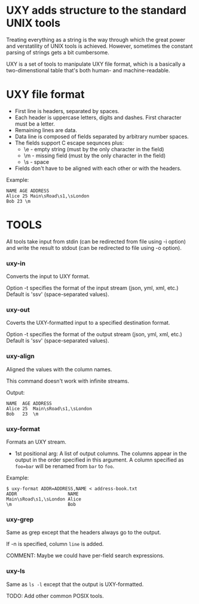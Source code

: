 # UXY adds structure to the standard UNIX tools

Treating everything as a string is the way through which the great power and
verstatility of UNIX tools is achieved. However, sometimes the constant
parsing of strings gets a bit cumbersome.

UXY is a set of tools to manipulate UXY file format, which is a basically
a two-dimenstional table that's both human- and machine-readable.

# UXY file format

- First line is headers, separated by spaces.
- Each header is uppercase letters, digits and dashes.
  First character must be a letter.
- Remaining lines are data.
- Data line is composed of fields separated by arbitrary number spaces.
- The fields support C escape sequnces plus:
  - \e - empty string (must by the only character in the field)
  - \m - missing field (must by the only character in the field)
  - \s - space
- Fields don't have to be aligned with each other or with the headers.

Example:

```
NAME AGE ADDRESS
Alice 25 Main\sRoad\s1,\sLondon
Bob 23 \m
```

# TOOLS

All tools take input from stdin (can be redirected from file using -i option)
and write the result to stdout (can be redirected to file using -o option).

### uxy-in

Converts the input to UXY format.

Option -t specifies the format of the input stream (json, yml, xml, etc.)
Default is 'ssv' (space-separated values).

### uxy-out

Coverts the UXY-formatted input to a specified destination format.

Option -t specifies the format of the output stream (json, yml, xml, etc.)
Default is 'ssv' (space-separated values).

### uxy-align

Aligned the values with the column names.

This command doesn't work with infinite streams.

Output:

```
NAME  AGE ADDRESS
Alice 25  Main\sRoad\s1,\sLondon
Bob   23  \m
```

### uxy-format

Formats an UXY stream.

- 1st positional arg: A list of output columns. The columns appear in the output
  in the order specified in this argument. A column specified as `foo=bar`
  will be renamed from `bar` to `foo`.

Example:

```
$ uxy-format ADDR=ADDRESS,NAME < address-book.txt
ADDR                   NAME
Main\sRoad\s1,\sLondon Alice
\m                     Bob
```

### uxy-grep

Same as grep except that the headers always go to the output.

If -n is specified, column `line` is added.

COMMENT: Maybe we could have per-field search expressions.

### uxy-ls

Same as `ls -l` except that the output is UXY-formatted.

TODO: Add other common POSIX tools.
